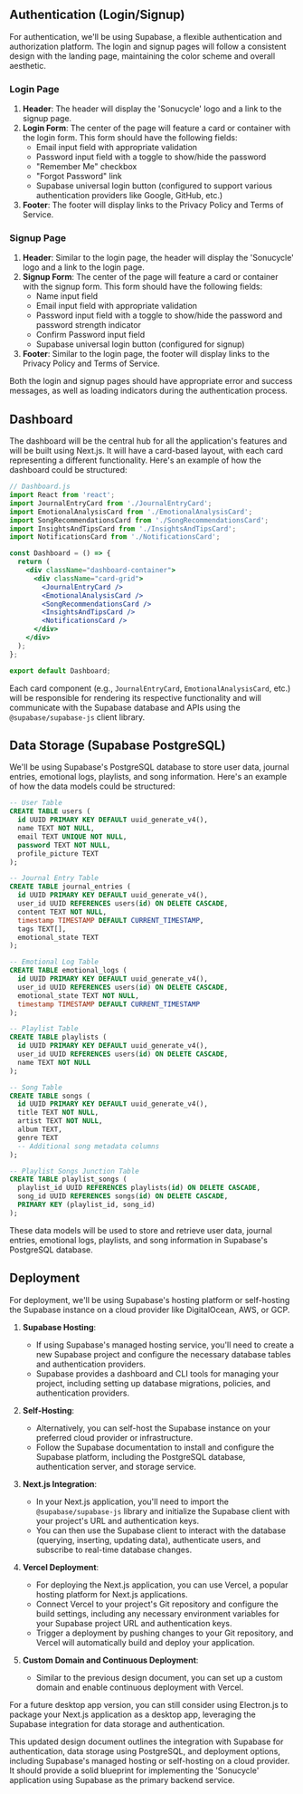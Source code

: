 

## Authentication (Login/Signup)

For authentication, we'll be using Supabase, a flexible authentication and authorization platform. The login and signup pages will follow a consistent design with the landing page, maintaining the color scheme and overall aesthetic.

### Login Page

1. **Header**: The header will display the 'Sonucycle' logo and a link to the signup page.
2. **Login Form**: The center of the page will feature a card or container with the login form. This form should have the following fields:
   - Email input field with appropriate validation
   - Password input field with a toggle to show/hide the password
   - "Remember Me" checkbox
   - "Forgot Password" link
   - Supabase universal login button (configured to support various authentication providers like Google, GitHub, etc.)
3. **Footer**: The footer will display links to the Privacy Policy and Terms of Service.

### Signup Page

1. **Header**: Similar to the login page, the header will display the 'Sonucycle' logo and a link to the login page.
2. **Signup Form**: The center of the page will feature a card or container with the signup form. This form should have the following fields:
   - Name input field
   - Email input field with appropriate validation
   - Password input field with a toggle to show/hide the password and password strength indicator
   - Confirm Password input field
   - Supabase universal login button (configured for signup)
3. **Footer**: Similar to the login page, the footer will display links to the Privacy Policy and Terms of Service.

Both the login and signup pages should have appropriate error and success messages, as well as loading indicators during the authentication process.

## Dashboard

The dashboard will be the central hub for all the application's features and will be built using Next.js. It will have a card-based layout, with each card representing a different functionality. Here's an example of how the dashboard could be structured:

```jsx
// Dashboard.js
import React from 'react';
import JournalEntryCard from './JournalEntryCard';
import EmotionalAnalysisCard from './EmotionalAnalysisCard';
import SongRecommendationsCard from './SongRecommendationsCard';
import InsightsAndTipsCard from './InsightsAndTipsCard';
import NotificationsCard from './NotificationsCard';

const Dashboard = () => {
  return (
    <div className="dashboard-container">
      <div className="card-grid">
        <JournalEntryCard />
        <EmotionalAnalysisCard />
        <SongRecommendationsCard />
        <InsightsAndTipsCard />
        <NotificationsCard />
      </div>
    </div>
  );
};

export default Dashboard;
```

Each card component (e.g., `JournalEntryCard`, `EmotionalAnalysisCard`, etc.) will be responsible for rendering its respective functionality and will communicate with the Supabase database and APIs using the `@supabase/supabase-js` client library.

## Data Storage (Supabase PostgreSQL)

We'll be using Supabase's PostgreSQL database to store user data, journal entries, emotional logs, playlists, and song information. Here's an example of how the data models could be structured:

```sql
-- User Table
CREATE TABLE users (
  id UUID PRIMARY KEY DEFAULT uuid_generate_v4(),
  name TEXT NOT NULL,
  email TEXT UNIQUE NOT NULL,
  password TEXT NOT NULL,
  profile_picture TEXT
);

-- Journal Entry Table
CREATE TABLE journal_entries (
  id UUID PRIMARY KEY DEFAULT uuid_generate_v4(),
  user_id UUID REFERENCES users(id) ON DELETE CASCADE,
  content TEXT NOT NULL,
  timestamp TIMESTAMP DEFAULT CURRENT_TIMESTAMP,
  tags TEXT[],
  emotional_state TEXT
);

-- Emotional Log Table
CREATE TABLE emotional_logs (
  id UUID PRIMARY KEY DEFAULT uuid_generate_v4(),
  user_id UUID REFERENCES users(id) ON DELETE CASCADE,
  emotional_state TEXT NOT NULL,
  timestamp TIMESTAMP DEFAULT CURRENT_TIMESTAMP
);

-- Playlist Table
CREATE TABLE playlists (
  id UUID PRIMARY KEY DEFAULT uuid_generate_v4(),
  user_id UUID REFERENCES users(id) ON DELETE CASCADE,
  name TEXT NOT NULL
);

-- Song Table
CREATE TABLE songs (
  id UUID PRIMARY KEY DEFAULT uuid_generate_v4(),
  title TEXT NOT NULL,
  artist TEXT NOT NULL,
  album TEXT,
  genre TEXT
  -- Additional song metadata columns
);

-- Playlist Songs Junction Table
CREATE TABLE playlist_songs (
  playlist_id UUID REFERENCES playlists(id) ON DELETE CASCADE,
  song_id UUID REFERENCES songs(id) ON DELETE CASCADE,
  PRIMARY KEY (playlist_id, song_id)
);
```

These data models will be used to store and retrieve user data, journal entries, emotional logs, playlists, and song information in Supabase's PostgreSQL database.

## Deployment

For deployment, we'll be using Supabase's hosting platform or self-hosting the Supabase instance on a cloud provider like DigitalOcean, AWS, or GCP.

1. **Supabase Hosting**:
   - If using Supabase's managed hosting service, you'll need to create a new Supabase project and configure the necessary database tables and authentication providers.
   - Supabase provides a dashboard and CLI tools for managing your project, including setting up database migrations, policies, and authentication providers.

2. **Self-Hosting**:
   - Alternatively, you can self-host the Supabase instance on your preferred cloud provider or infrastructure.
   - Follow the Supabase documentation to install and configure the Supabase platform, including the PostgreSQL database, authentication server, and storage service.

3. **Next.js Integration**:
   - In your Next.js application, you'll need to import the `@supabase/supabase-js` library and initialize the Supabase client with your project's URL and authentication keys.
   - You can then use the Supabase client to interact with the database (querying, inserting, updating data), authenticate users, and subscribe to real-time database changes.

4. **Vercel Deployment**:
   - For deploying the Next.js application, you can use Vercel, a popular hosting platform for Next.js applications.
   - Connect Vercel to your project's Git repository and configure the build settings, including any necessary environment variables for your Supabase project URL and authentication keys.
   - Trigger a deployment by pushing changes to your Git repository, and Vercel will automatically build and deploy your application.

5. **Custom Domain and Continuous Deployment**:
   - Similar to the previous design document, you can set up a custom domain and enable continuous deployment with Vercel.

For a future desktop app version, you can still consider using Electron.js to package your Next.js application as a desktop app, leveraging the Supabase integration for data storage and authentication.

This updated design document outlines the integration with Supabase for authentication, data storage using PostgreSQL, and deployment options, including Supabase's managed hosting or self-hosting on a cloud provider. It should provide a solid blueprint for implementing the 'Sonucycle' application using Supabase as the primary backend service.
